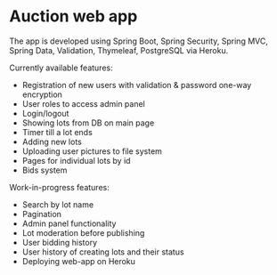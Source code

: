 # Auction web app
The app is developed using Spring Boot, Spring Security, Spring MVC, Spring Data, Validation, Thymeleaf, PostgreSQL via Heroku.

Currently available features:
- Registration of new users with validation & password one-way encryption
- User roles to access admin panel
- Login/logout
- Showing lots from DB on main page
- Timer till a lot ends
- Adding new lots 
- Uploading user pictures to file system
- Pages for individual lots by id
- Bids system

Work-in-progress features:
- Search by lot name
- Pagination
- Admin panel functionality
- Lot moderation before publishing
- User bidding history
- User history of creating lots and their status
- Deploying web-app on Heroku
